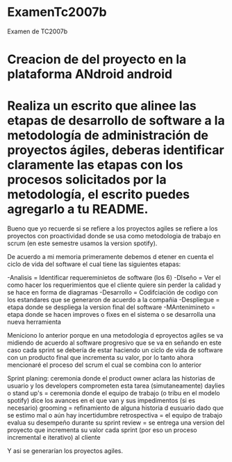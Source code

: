 # ExamenTc2007b
Examen de TC2007b

# Creacion de del proyecto en la plataforma ANdroid android
 # Realiza un escrito que alinee las etapas de desarrollo de software a la metodología de administración de proyectos ágiles, deberas identificar claramente las etapas con los procesos solicitados por la metodología, el escrito puedes agregarlo a tu README. 

Bueno que yo recuerde si se refiere a los proyectos agiles se refiere a los proyectos con proactividad donde se usa como metodologia de trabajo en scrum (en este semestre usamos la version spotify).

De acuerdo a mi memoria primeramente debemos d etener en cuenta el ciclo de vida del software el cual tiene las siguientes etapas:

-Analisis = Identificar requereminietos de software (los 6)
-DIseño = Ver el como hacer los requerimientos que el cliente quiere sin perder la calidad y se hace en forma de diagramas
-Desarrollo = Codifciación de codigo con los estandares que se generaron de acuerdo a la compañia
-Despliegue = etapa donde se despliega la version final del software
-MAntenimineto = etapa donde se hacen improves o fixes en el sistema o se desarrolla una nueva herramienta

Meniciono lo anterior porque en una metodologia d eproyectos agiles se va midiendo de acuerdo al software progresivo que se va en señando en este caso cada sprint se debería de estar haciendo un ciclo de vida de software con un producto final que incrementa su valor, por lo tanto ahora mencionaré el proceso del scrum el cual se combina con lo anterior

Sprint planing: ceremonia donde el product owner aclara las historias de usuario y los developers comprometen esta tarea
(simutaneamente) daylies o stand up's = ceremonia donde el equipo de trabajo (o tribu en el modelo spotify) dice los avances en el que van y sus impedimentos
(si es necesario) grooming = refinamiento de alguna historia d eusuario dado que se estimo mal o aún hay incertidumbre
retrospectiva = el equipo de trabajo evalua su desempeño durante su sprint
review = se entrega una version del proyecto que incrementa su valor cada sprint (por eso un proceso incremental e iterativo) al cliente

Y asi se generarían los proyectos agiles.
